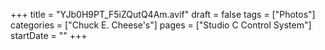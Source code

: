 +++
title = "YJb0H9PT_F5iZQutQ4Am.avif"
draft = false
tags = ["Photos"]
categories = ["Chuck E. Cheese's"]
pages = ["Studio C Control System"]
startDate = ""
+++
